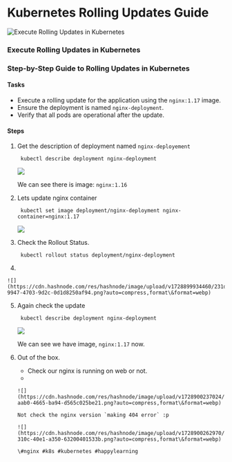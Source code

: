 # Kubernetes Rolling Updates Guide

![Execute Rolling Updates in Kubernetes](https://cdn.hashnode.com/res/hashnode/image/upload/v1728899012860/0163ab98-11c0-4bbe-89a3-29803e762543.png?w=1600\&h=840\&fit=crop\&crop=entropy\&auto=compress,format\&format=webp)

### Execute Rolling Updates in Kubernetes

### Step-by-Step Guide to Rolling Updates in Kubernetes

#### Tasks <a href="#heading-tasks" id="heading-tasks"></a>

* Execute a rolling update for the application using the `nginx:1.17` image.
* Ensure the deployment is named `nginx-deployment`.
* Verify that all pods are operational after the update.

#### Steps <a href="#heading-steps" id="heading-steps"></a>

1.  Get the description of deployment named `nginx-deployement`

    ```
     kubectl describe deployment nginx-deployment
    ```

    ![](https://cdn.hashnode.com/res/hashnode/image/upload/v1728899602075/47b772d1-adb1-4d8e-92f0-3dd8f4e523a7.png?auto=compress,format\&format=webp)

    We can see there is image: `nginx:1.16`
2.  Lets update nginx container

    ```
     kubectl set image deployment/nginx-deployment nginx-container=nginx:1.17
    ```

    ![](https://cdn.hashnode.com/res/hashnode/image/upload/v1728899762673/6f5fab4f-60e3-40cf-90a5-d9e964df445f.png?auto=compress,format\&format=webp)
3.  Check the Rollout Status.

    ```
     kubectl rollout status deployment/nginx-deployment
    ```
4.

    ![](https://cdn.hashnode.com/res/hashnode/image/upload/v1728899934460/231dbf92-9947-4703-9d2c-0d1d8250af94.png?auto=compress,format\&format=webp)
5.  Again check the update

    ```
     kubectl describe deployment nginx-deployment
    ```

    ![](https://cdn.hashnode.com/res/hashnode/image/upload/v1728899833776/62e95dc1-0350-41e3-aac5-85915db1a501.png?auto=compress,format\&format=webp)

    We can see we have image, `nginx:1.17` now.
6. Out of the box.
   * Check our nginx is running on web or not.
   *

       ![](https://cdn.hashnode.com/res/hashnode/image/upload/v1728900237024/9f5c6802-aab0-4665-ba94-d565c025be21.png?auto=compress,format\&format=webp)

       Not check the nginx version `making 404 error` :p

       ![](https://cdn.hashnode.com/res/hashnode/image/upload/v1728900262970/3f5cbc3b-310c-40e1-a350-63200401533b.png?auto=compress,format\&format=webp)

       \#nginx #k8s #kubernetes #happylearning
